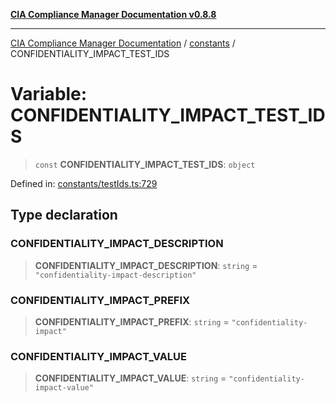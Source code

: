[**CIA Compliance Manager Documentation v0.8.8**](../../README.md)

***

[CIA Compliance Manager Documentation](../../modules.md) / [constants](../README.md) / CONFIDENTIALITY\_IMPACT\_TEST\_IDS

# Variable: CONFIDENTIALITY\_IMPACT\_TEST\_IDS

> `const` **CONFIDENTIALITY\_IMPACT\_TEST\_IDS**: `object`

Defined in: [constants/testIds.ts:729](https://github.com/Hack23/cia-compliance-manager/blob/88094f2c4c350fd10a1e440c3eab70aedd819944/src/constants/testIds.ts#L729)

## Type declaration

### CONFIDENTIALITY\_IMPACT\_DESCRIPTION

> **CONFIDENTIALITY\_IMPACT\_DESCRIPTION**: `string` = `"confidentiality-impact-description"`

### CONFIDENTIALITY\_IMPACT\_PREFIX

> **CONFIDENTIALITY\_IMPACT\_PREFIX**: `string` = `"confidentiality-impact"`

### CONFIDENTIALITY\_IMPACT\_VALUE

> **CONFIDENTIALITY\_IMPACT\_VALUE**: `string` = `"confidentiality-impact-value"`
